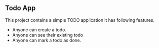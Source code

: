## Todo App

This project contains a simple TODO  application it has following features.

- Anyone can create a todo.
- Anyone can see their existing todo
- Anyone can mark a todo as done.